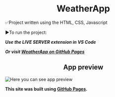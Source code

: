 <div align="center">
  <h1>WeatherApp</h1>
</div>

✅Project written using the HTML, CSS, Javascript

▶To run the project:

 ***Use the LIVE SERVER extension in VS Code***

 ***Or visit [WeatherApp on GitHub Pages](https://newgen2022.github.io/weather-app-1/)***

<div align="center">
  <h2>App preview</h2>
</div>

![Here you can see app preview](https://github.com/NewGen2022/weather-app-1/blob/main/App_example.png)

**This site was built using [GitHub Pages](https://pages.github.com/).**
